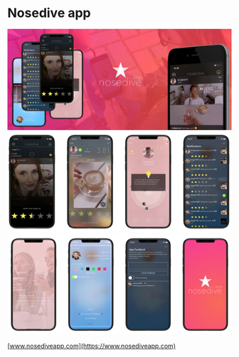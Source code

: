 # Nosedive app
![alt text](https://raw.githubusercontent.com/victors1681/nosedive-app-release/master/images/nosedive-app.jpg)
![alt text](https://raw.githubusercontent.com/victors1681/nosedive-app-release/master/images/screen1.png)
![alt text](https://raw.githubusercontent.com/victors1681/nosedive-app-release/master/images/screen2.png)

[www.nosediveapp.com](https://www.nosediveapp.com)
